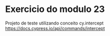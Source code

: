 # Exercicio do modulo 23
Projeto de teste utilizando conceito cy.intercept https://docs.cypress.io/api/commands/intercept
